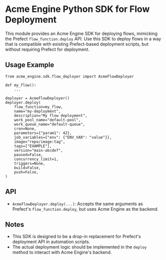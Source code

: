 # Acme Engine Python SDK for Flow Deployment

This module provides an Acme Engine SDK for deploying flows, mimicking the Prefect `flow_function.deploy` API. Use this SDK to deploy flows in a way that is compatible with existing Prefect-based deployment scripts, but without requiring Prefect for deployment.

## Usage Example

```
from acme_engine.sdk.flow_deployer import AcmeFlowDeployer

def my_flow():
    ...

deployer = AcmeFlowDeployer()
deployer.deploy(
    flow_function=my_flow,
    name="my-deployment",
    description="My flow deployment",
    work_pool_name="default-pool",
    work_queue_name="default-queue",
    cron=None,
    parameters={"param1": 42},
    job_variables={"env": {"ENV_VAR": "value"}},
    image="repo/image:tag",
    tags=["EXAMPLE"],
    version="main-abcdef",
    paused=False,
    concurrency_limit=1,
    triggers=None,
    build=False,
    push=False,
)
```

## API

- `AcmeFlowDeployer.deploy(...)`: Accepts the same arguments as Prefect's `flow_function.deploy`, but uses Acme Engine as the backend.

## Notes
- This SDK is designed to be a drop-in replacement for Prefect's deployment API in automation scripts.
- The actual deployment logic should be implemented in the `deploy` method to interact with Acme Engine's backend.
